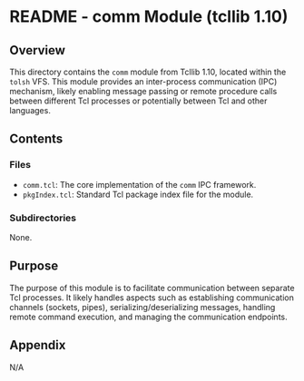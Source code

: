 # README - comm Module (tcllib 1.10)

## Overview

This directory contains the `comm` module from Tcllib 1.10, located within the `tolsh` VFS. This module provides an inter-process communication (IPC) mechanism, likely enabling message passing or remote procedure calls between different Tcl processes or potentially between Tcl and other languages.

## Contents

### Files

- `comm.tcl`: The core implementation of the `comm` IPC framework.
- `pkgIndex.tcl`: Standard Tcl package index file for the module.

### Subdirectories

None.

## Purpose

The purpose of this module is to facilitate communication between separate Tcl processes. It likely handles aspects such as establishing communication channels (sockets, pipes), serializing/deserializing messages, handling remote command execution, and managing the communication endpoints.

## Appendix

N/A 